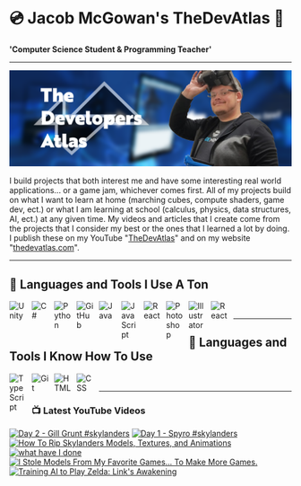 # 💿 Jacob McGowan's TheDevAtlas 💽

**'Computer Science Student & Programming Teacher'**

---

!["Banner"](/photos/banner.png)

I build projects that both interest me and have some interesting real world applications... or a game jam, whichever comes first. All of my projects build on what I want to learn at home (marching cubes, compute shaders, game dev, ect.) or what I am learning at school (calculus, physics, data structures, AI, ect.) at any given time. My videos and articles that I create come from the projects that I consider my best or the ones that I learned a lot by doing. I publish these on my YouTube "[TheDevAtlas](https://www.youtube.com/@thedevatlas)" and on my website "[thedevatlas.com](https://www.thedevatlas.com/)".

---

## 💾 Languages and Tools I Use A Ton

<img align="left" alt="Unity" width="30px" style="padding-right:10px;" src="https://cdn.jsdelivr.net/gh/devicons/devicon@latest/icons/unity/unity-original.svg" />
<img align="left" alt="C#" width="30px" style="padding-right:10px;" src="https://cdn.jsdelivr.net/gh/devicons/devicon@latest/icons/csharp/csharp-original.svg" />
<img align="left" alt="Python" width="30px" style="padding-right:10px;" src="https://cdn.jsdelivr.net/gh/devicons/devicon@latest/icons/python/python-original.svg" />
<img align="left" alt="GitHub" width="30px" style="padding-right:10px;" src="https://cdn.jsdelivr.net/gh/devicons/devicon/icons/github/github-original.svg" />
<img align="left" alt="Java" width="30px" style="padding-right:10px;" src="https://cdn.jsdelivr.net/gh/devicons/devicon/icons/java/java-original.svg"/>
<img align="left" alt="JavaScript" width="30px" style="padding-right:10px;" src="https://cdn.jsdelivr.net/gh/devicons/devicon/icons/javascript/javascript-plain.svg" />
<img align="left" alt="React" width="30px" style="padding-right:10px;" src="https://cdn.jsdelivr.net/gh/devicons/devicon/icons/react/react-original.svg" />
<img align="left" alt="Photoshop" width="30px" style="padding-right:10px;" src="https://cdn.jsdelivr.net/gh/devicons/devicon@latest/icons/photoshop/photoshop-original.svg" />
<img align="left" alt="Illustrator" width="30px" style="padding-right:10px;" src="https://cdn.jsdelivr.net/gh/devicons/devicon@latest/icons/illustrator/illustrator-plain.svg" />
<img align="left" alt="React" width="30px" style="padding-right:10px;" src="https://cdn.jsdelivr.net/gh/devicons/devicon@latest/icons/premierepro/premierepro-original.svg" />

<br />

---

## 🧠 Languages and Tools I Know How To Use

<img align="left" alt="TypeScript" width="30px" style="padding-right:10px;" src="https://cdn.jsdelivr.net/gh/devicons/devicon/icons/typescript/typescript-plain.svg" />
<img align="left" alt="Git" width="30px" style="padding-right:10px;" src="https://cdn.jsdelivr.net/gh/devicons/devicon/icons/git/git-original.svg" />
<img align="left" alt="HTML" width="30px" style="padding-right:10px;" src="https://cdn.jsdelivr.net/gh/devicons/devicon/icons/html5/html5-plain.svg" />
<img align="left" alt="CSS" width="30px" style="padding-right:10px;" src="https://cdn.jsdelivr.net/gh/devicons/devicon/icons/css3/css3-plain.svg" />

<br />

---

### 📺 Latest YouTube Videos

<!-- BEGIN YOUTUBE-CARDS -->
[![Day 2 - Gill Grunt #skylanders](https://ytcards.demolab.com/?id=d_4ChAHJL9o&title=Day+2+-+Gill+Grunt+%23skylanders&lang=en&timestamp=1724040026&background_color=%230d1117&title_color=%23ffffff&stats_color=%23dedede&max_title_lines=1&width=250&border_radius=5 "Day 2 - Gill Grunt #skylanders")](https://www.youtube.com/watch?v=d_4ChAHJL9o)
[![Day 1 - Spyro #skylanders](https://ytcards.demolab.com/?id=WvIf1spyXjk&title=Day+1+-+Spyro+%23skylanders&lang=en&timestamp=1724018071&background_color=%230d1117&title_color=%23ffffff&stats_color=%23dedede&max_title_lines=1&width=250&border_radius=5 "Day 1 - Spyro #skylanders")](https://www.youtube.com/watch?v=WvIf1spyXjk)
[![How To Rip Skylanders Models, Textures, and Animations](https://ytcards.demolab.com/?id=fKfDGUcqj2Y&title=How+To+Rip+Skylanders+Models%2C+Textures%2C+and+Animations&lang=en&timestamp=1723738857&background_color=%230d1117&title_color=%23ffffff&stats_color=%23dedede&max_title_lines=1&width=250&border_radius=5 "How To Rip Skylanders Models, Textures, and Animations")](https://www.youtube.com/watch?v=fKfDGUcqj2Y)
[![what have I done](https://ytcards.demolab.com/?id=kzd-hDIr4Mg&title=what+have+I+done&lang=en&timestamp=1723609227&background_color=%230d1117&title_color=%23ffffff&stats_color=%23dedede&max_title_lines=1&width=250&border_radius=5 "what have I done")](https://www.youtube.com/watch?v=kzd-hDIr4Mg)
[![I Stole Models From My Favorite Games... To Make More Games.](https://ytcards.demolab.com/?id=4R3RUPH0MdY&title=I+Stole+Models+From+My+Favorite+Games...+To+Make+More+Games.&lang=en&timestamp=1723298805&background_color=%230d1117&title_color=%23ffffff&stats_color=%23dedede&max_title_lines=1&width=250&border_radius=5 "I Stole Models From My Favorite Games... To Make More Games.")](https://www.youtube.com/watch?v=4R3RUPH0MdY)
[![Training AI to Play Zelda: Link's Awakening](https://ytcards.demolab.com/?id=ixjkWx_5hQI&title=Training+AI+to+Play+Zelda%3A+Link%27s+Awakening&lang=en&timestamp=1722623453&background_color=%230d1117&title_color=%23ffffff&stats_color=%23dedede&max_title_lines=1&width=250&border_radius=5 "Training AI to Play Zelda: Link's Awakening")](https://www.youtube.com/watch?v=ixjkWx_5hQI)
<!-- END YOUTUBE-CARDS -->
#
